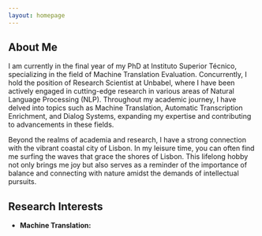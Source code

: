 ```yaml
---
layout: homepage
---
```


## About Me

I am currently in the final year of my PhD at Instituto Superior Técnico, specializing in the field of Machine Translation Evaluation. Concurrently, I hold the position of Research Scientist at Unbabel, where I have been actively engaged in cutting-edge research in various areas of Natural Language Processing (NLP). Throughout my academic journey, I have delved into topics such as Machine Translation, Automatic Transcription Enrichment, and Dialog Systems, expanding my expertise and contributing to advancements in these fields.

Beyond the realms of academia and research, I have a strong connection with the vibrant coastal city of Lisbon. In my leisure time, you can often find me surfing the waves that grace the shores of Lisbon. This lifelong hobby not only brings me joy but also serves as a reminder of the importance of balance and connecting with nature amidst the demands of intellectual pursuits.

## Research Interests

- **Machine Translation:**

